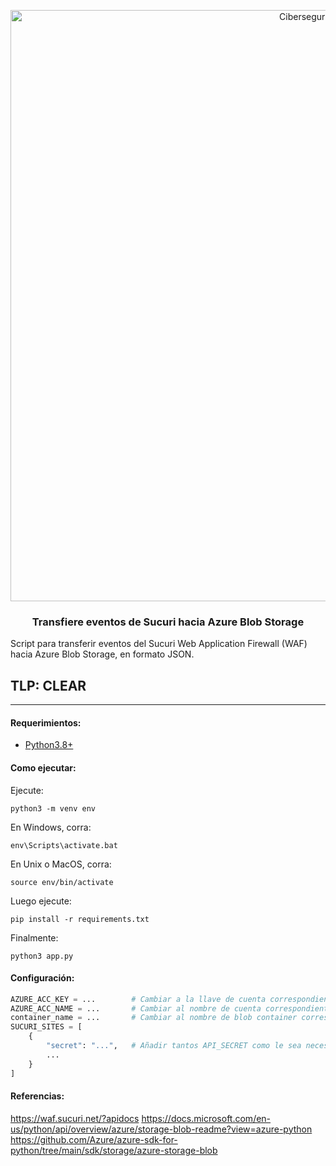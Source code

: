 <p align="center">
  <a href="https://github.com/othneildrew/Best-README-Template">
    <img width="946" alt="Ciberseguridad" src="https://user-images.githubusercontent.com/46871300/125079966-38ef8380-e092-11eb-9b5e-8bd0314d9274.PNG">
  </a>
 
   <h3 align="center">Transfiere eventos de Sucuri hacia Azure Blob Storage</h3>

  <p>
  Script para transferir eventos del Sucuri Web Application Firewall (WAF) hacia Azure Blob Storage, en formato JSON.
  </p>
</p>

## TLP: CLEAR
---

#### Requerimientos:

* [Python3.8+](https://www.python.org/downloads/)

#### Como ejecutar:

Ejecute:

```
python3 -m venv env
```

En Windows, corra:

```
env\Scripts\activate.bat
```

En Unix o MacOS, corra:

```
source env/bin/activate
```

Luego ejecute:

```
pip install -r requirements.txt
```

Finalmente:

```
python3 app.py
```

#### Configuración:

```python
AZURE_ACC_KEY = ...        # Cambiar a la llave de cuenta correspondiente.
AZURE_ACC_NAME = ...       # Cambiar al nombre de cuenta correspondiente.
container_name = ...       # Cambiar al nombre de blob container correspondiente.
SUCURI_SITES = [
    {
        "secret": "...",   # Añadir tantos API_SECRET como le sea necesario.
        ...
    }
]
```

#### Referencias:

https://waf.sucuri.net/?apidocs
https://docs.microsoft.com/en-us/python/api/overview/azure/storage-blob-readme?view=azure-python
https://github.com/Azure/azure-sdk-for-python/tree/main/sdk/storage/azure-storage-blob
